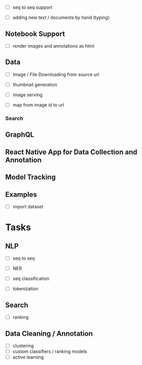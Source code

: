 - [ ] seq to seq support
- [ ] adding new text / documents by hand (typing)



## Notebook Support
- [ ] render images and annotations as html




## Data
- [ ] Image / File Downloading from source url
- [ ] thumbnail generation
- [ ] image serving
- [ ] map from image id to url


### Search



## GraphQL


## React Native App for Data Collection and Annotation


## Model Tracking


## Examples
- [ ] import dataset



# Tasks


## NLP
- [ ] seq to seq
- [ ] NER
- [ ] seq classification
- [ ] tokenization




## Search
- [ ] ranking


## Data Cleaning / Annotation
- [ ] clustering
- [ ] custom classifiers / ranking models
- [ ] active learning